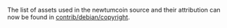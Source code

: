 The list of assets used in the newtumcoin source and their attribution can now be found in [contrib/debian/copyright](../contrib/debian/copyright).
